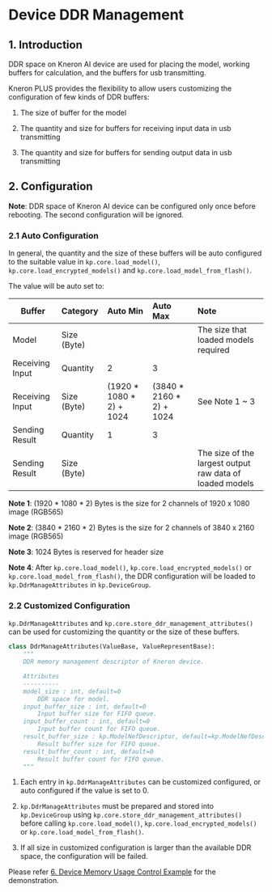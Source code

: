 # Device DDR Management

## 1. Introduction

DDR space on Kneron AI device are used for placing the model, working buffers for calculation, and the buffers for usb transmitting.

Kneron PLUS provides the flexibility to allow users customizing the configuration of few kinds of DDR buffers:

1. The size of buffer for the model

2. The quantity and size for buffers for receiving input data in usb transmitting

3. The quantity and size for buffers for sending output data in usb transmitting

## 2. Configuration

**Note**: DDR space of Kneron AI device can be configured only once before rebooting. The second configuration will be ignored.

### 2.1 Auto Configuration

In general, the quantity and the size of these buffers will be auto configured to the suitable value in `kp.core.load_model()`, `kp.core.load_encrypted_models()` and `kp.core.load_model_from_flash()`.

The value will be auto set to:

Buffer              | Category      | Auto Min                  | Auto Max                  | Note
------------------- | :------------ | :------------------------ | :------------------------ | :---
Model               | Size (Byte)   |                           |                           | The size that loaded models required
Receiving Input     | Quantity      | 2                         | 3                         |
Receiving Input     | Size (Byte)   | (1920 * 1080 * 2) + 1024  | (3840 * 2160 * 2) + 1024  | See Note 1 ~ 3
Sending Result      | Quantity      | 1                         | 3                         |
Sending Result      | Size (Byte)   |                           |                           | The size of the largest output raw data of loaded models

**Note 1**: (1920 * 1080 * 2) Bytes is the size for 2 channels of 1920 x 1080 image (RGB565)

**Note 2**: (3840 * 2160 * 2) Bytes is the size for 2 channels of 3840 x 2160 image (RGB565)

**Note 3**: 1024 Bytes is reserved for header size

**Note 4**: After `kp.core.load_model()`, `kp.core.load_encrypted_models()` or `kp.core.load_model_from_flash()`, the DDR configuration will be loaded to `kp.DdrManageAttributes` in `kp.DeviceGroup`.

### 2.2 Customized Configuration

`kp.DdrManageAttributes` and `kp.core.store_ddr_management_attributes()` can be used for customizing the quantity or the size of these buffers.

```python
class DdrManageAttributes(ValueBase, ValueRepresentBase):
    """
    DDR memory management descriptor of Kneron device.

    Attributes
    ----------
    model_size : int, default=0
        DDR space for model.
    input_buffer_size : int, default=0
        Input buffer size for FIFO queue.
    input_buffer_count : int, default=0
        Input buffer count for FIFO queue.
    result_buffer_size : kp.ModelNefDescriptor, default=kp.ModelNefDescriptor()
        Result buffer size for FIFO queue.
    result_buffer_count : int, default=0
        Result buffer count for FIFO queue.
    """
```

1. Each entry in `kp.DdrManageAttributes` can be customized configured, or auto configured if the value is set to 0.

2. `kp.DdrManageAttributes` must be prepared and stored into `kp.DeviceGroup` using `kp.core.store_ddr_management_attributes()` before calling `kp.core.load_model()`, `kp.core.load_encrypted_models()` or `kp.core.load_model_from_flash()`.

3. If all size in customized configuration is larger than the available DDR space, the configuration will be failed.

Please refer [6. Device Memory Usage Control Example](../../introduction/run_examples.md#6-device-memory-usage-control-example) for the demonstration.
